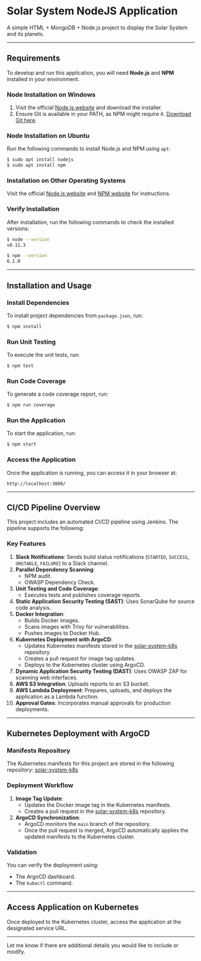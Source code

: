 
# Solar System NodeJS Application

A simple HTML + MongoDB + Node.js project to display the Solar System and its planets.

---

## Requirements

To develop and run this application, you will need **Node.js** and **NPM** installed in your environment.

### Node Installation on Windows
1. Visit the official [Node.js website](https://nodejs.org) and download the installer.
2. Ensure Git is available in your PATH, as NPM might require it. [Download Git here](https://git-scm.com/).

### Node Installation on Ubuntu
Run the following commands to install Node.js and NPM using `apt`:
```bash
$ sudo apt install nodejs
$ sudo apt install npm
```

### Installation on Other Operating Systems
Visit the official [Node.js website](https://nodejs.org) and [NPM website](https://www.npmjs.com) for instructions.

### Verify Installation
After installation, run the following commands to check the installed versions:
```bash
$ node --version
v8.11.3

$ npm --version
6.1.0
```

---

## Installation and Usage

### Install Dependencies
To install project dependencies from `package.json`, run:
```bash
$ npm install
```

### Run Unit Testing
To execute the unit tests, run:
```bash
$ npm test
```

### Run Code Coverage
To generate a code coverage report, run:
```bash
$ npm run coverage
```

### Run the Application
To start the application, run:
```bash
$ npm start
```

### Access the Application
Once the application is running, you can access it in your browser at:
```
http://localhost:3000/
```

---

## CI/CD Pipeline Overview

This project includes an automated CI/CD pipeline using Jenkins. The pipeline supports the following:

### Key Features
1. **Slack Notifications**: Sends build status notifications (`STARTED`, `SUCCESS`, `UNSTABLE`, `FAILURE`) to a Slack channel.
2. **Parallel Dependency Scanning**:
   - NPM audit.
   - OWASP Dependency Check.
3. **Unit Testing and Code Coverage**:
   - Executes tests and publishes coverage reports.
4. **Static Application Security Testing (SAST)**: Uses SonarQube for source code analysis.
5. **Docker Integration**:
   - Builds Docker images.
   - Scans images with Trivy for vulnerabilities.
   - Pushes images to Docker Hub.
6. **Kubernetes Deployment with ArgoCD**:
   - Updates Kubernetes manifests stored in the [solar-system-k8s](https://github.com/Muhamed404/solar-system-k8s) repository.
   - Creates a pull request for image tag updates.
   - Deploys to the Kubernetes cluster using ArgoCD.
7. **Dynamic Application Security Testing (DAST)**: Uses OWASP ZAP for scanning web interfaces.
8. **AWS S3 Integration**: Uploads reports to an S3 bucket.
9. **AWS Lambda Deployment**: Prepares, uploads, and deploys the application as a Lambda function.
10. **Approval Gates**: Incorporates manual approvals for production deployments.

---

## Kubernetes Deployment with ArgoCD

### Manifests Repository
The Kubernetes manifests for this project are stored in the following repository:
[solar-system-k8s](https://github.com/Muhamed404/solar-system-k8s)

### Deployment Workflow
1. **Image Tag Update**:
   - Updates the Docker image tag in the Kubernetes manifests.
   - Creates a pull request in the [solar-system-k8s](https://github.com/Muhamed404/solar-system-k8s) repository.
2. **ArgoCD Synchronization**:
   - ArgoCD monitors the `main` branch of the repository.
   - Once the pull request is merged, ArgoCD automatically applies the updated manifests to the Kubernetes cluster.

### Validation
You can verify the deployment using:
- The ArgoCD dashboard.
- The `kubectl` command.

---

## Access Application on Kubernetes
Once deployed to the Kubernetes cluster, access the application at the designated service URL.

---

Let me know if there are additional details you would like to include or modify.
